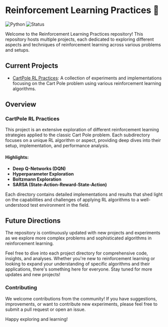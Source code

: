 # Reinforcement Learning Practices 🚀

![Python](https://img.shields.io/badge/python-3.7%20%7C%203.8%20%7C%203.9-blue)
![Status](https://img.shields.io/badge/status-active-green)

Welcome to the Reinforcement Learning Practices repository! This repository hosts multiple projects, each dedicated to exploring different aspects and techniques of reinforcement learning across various problems and setups.

## Current Projects
- [CartPole RL Practices](Cartpole/): A collection of experiments and implementations focusing on the Cart Pole problem using various reinforcement learning algorithms.

## Overview

### CartPole RL Practices
This project is an extensive exploration of different reinforcement learning strategies applied to the classic Cart Pole problem. Each subdirectory focuses on a unique RL algorithm or aspect, providing deep dives into their setup, implementation, and performance analysis.

#### Highlights:
- **Deep Q-Networks (DQN)**
- **Hyperparameter Exploration**
- **Boltzmann Exploration**
- **SARSA (State-Action-Reward-State-Action)**

Each directory contains detailed implementations and results that shed light on the capabilities and challenges of applying RL algorithms to a well-understood test environment in the field.

## Future Directions
The repository is continuously updated with new projects and experiments as we explore more complex problems and sophisticated algorithms in reinforcement learning.

Feel free to dive into each project directory for comprehensive code, insights, and analyses. Whether you're new to reinforcement learning or looking to expand your understanding of specific algorithms and their applications, there's something here for everyone. Stay tuned for more updates and new projects!

### Contributing
We welcome contributions from the community! If you have suggestions, improvements, or want to contribute new experiments, please feel free to submit a pull request or open an issue.

Happy exploring and learning!

